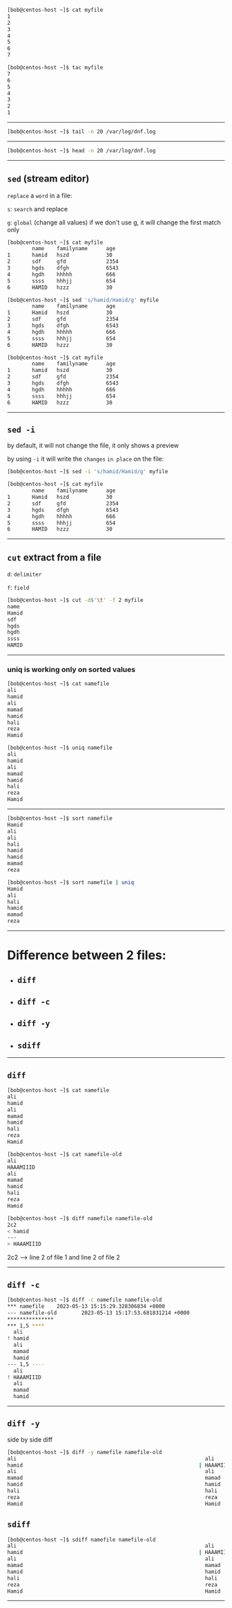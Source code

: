 


```bash
[bob@centos-host ~]$ cat myfile 
1
2
3
4
5
6
7
```

```bash
[bob@centos-host ~]$ tac myfile 
7
6
5
4
3
2
1
```

________________________________________________________________________________________________


```bash
[bob@centos-host ~]$ tail -n 20 /var/log/dnf.log
```

________________________________________________________________________________________________


```bash
[bob@centos-host ~]$ head -n 20 /var/log/dnf.log

```

________________________________________________________________________________________________


## `sed` (stream editor)

`replace` a `word` in a file:

`s`: `search` and replace

`g`: `global` (change all values) if we don't use g, it will change the first match only

```bash
[bob@centos-host ~]$ cat myfile 
        name    familyname      age
1       hamid   hszd            30
2       sdf     gfd             2354
3       hgds    dfgh            6543
4       hgdh    hhhhh           666
5       ssss    hhhjj           654
6       HAMID   hzzz            30
```


```bash
[bob@centos-host ~]$ sed 's/hamid/Hamid/g' myfile 
        name    familyname      age
1       Hamid   hszd            30
2       sdf     gfd             2354
3       hgds    dfgh            6543
4       hgdh    hhhhh           666
5       ssss    hhhjj           654
6       HAMID   hzzz            30

[bob@centos-host ~]$ cat myfile 
        name    familyname      age
1       hamid   hszd            30
2       sdf     gfd             2354
3       hgds    dfgh            6543
4       hgdh    hhhhh           666
5       ssss    hhhjj           654
6       HAMID   hzzz            30
```

________________________________________________________________________________________________

## `sed -i`

by default, it will not change the file, it only shows a preview

by using `-i` it will write the `changes` `in place` on the file:

```bash
[bob@centos-host ~]$ sed -i 's/hamid/Hamid/g' myfile

[bob@centos-host ~]$ cat myfile 
        name    familyname      age
1       Hamid   hszd            30
2       sdf     gfd             2354
3       hgds    dfgh            6543
4       hgdh    hhhhh           666
5       ssss    hhhjj           654
6       HAMID   hzzz            30
```

________________________________________________________________________________________________


## `cut` extract from a file

`d`: `delimiter`

`f`: `field`

```bash
[bob@centos-host ~]$ cut -d$'\t' -f 2 myfile 
name
Hamid
sdf
hgds
hgdh
ssss
HAMID
```

________________________________________________________________________________________________


### uniq is working only on sorted values

```bash
[bob@centos-host ~]$ cat namefile 
ali
hamid
ali
mamad
hamid
hali
reza
Hamid

[bob@centos-host ~]$ uniq namefile 
ali
hamid
ali
mamad
hamid
hali
reza
Hamid
```

________________________________________________________________________________________________




```bash
[bob@centos-host ~]$ sort namefile 
Hamid
ali
ali
hali
hamid
hamid
mamad
reza

[bob@centos-host ~]$ sort namefile | uniq
Hamid
ali
hali
hamid
mamad
reza
```

________________________________________________________________________________________________

# Difference between 2 files:

- ## `diff`

- ## `diff -c`

- ## `diff -y`

- ## `sdiff`

________________________________________________________________________________________________


## `diff`

```bash
[bob@centos-host ~]$ cat namefile
ali
hamid
ali
mamad
hamid
hali
reza
Hamid

[bob@centos-host ~]$ cat namefile-old 
ali
HAAAMIIID
ali
mamad
hamid
hali
reza
Hamid

[bob@centos-host ~]$ diff namefile namefile-old 
2c2
< hamid
---
> HAAAMIIID
```

2c2 --> line 2 of file 1 and line 2 of file 2


________________________________________________________________________________________________


## `diff -c`


```bash
[bob@centos-host ~]$ diff -c namefile namefile-old 
*** namefile    2023-05-13 15:15:29.328306834 +0000
--- namefile-old        2023-05-13 15:17:53.681831214 +0000
***************
*** 1,5 ****
  ali
! hamid
  ali
  mamad
  hamid
--- 1,5 ----
  ali
! HAAAMIIID
  ali
  mamad
  hamid
```

________________________________________________________________________________________________


## `diff -y`

side by side diff

```bash
[bob@centos-host ~]$ diff -y namefile namefile-old 
ali                                                             ali
hamid                                                         | HAAAMIIID
ali                                                             ali
mamad                                                           mamad
hamid                                                           hamid
hali                                                            hali
reza                                                            reza
Hamid                                                           Hamid
```

## `sdiff`

```bash
[bob@centos-host ~]$ sdiff namefile namefile-old 
ali                                                             ali
hamid                                                         | HAAAMIIID
ali                                                             ali
mamad                                                           mamad
hamid                                                           hamid
hali                                                            hali
reza                                                            reza
Hamid                                                           Hamid
```

________________________________________________________________________________________________
